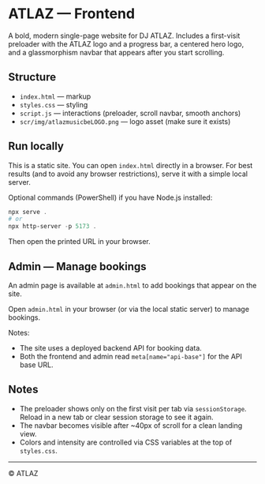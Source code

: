 # ATLAZ — Frontend

A bold, modern single-page website for DJ ATLAZ. Includes a first-visit preloader with the ATLAZ logo and a progress bar, a centered hero logo, and a glassmorphism navbar that appears after you start scrolling.

## Structure
- `index.html` — markup
- `styles.css` — styling
- `script.js` — interactions (preloader, scroll navbar, smooth anchors)
- `scr/img/atlazmusicbeLOGO.png` — logo asset (make sure it exists)

## Run locally
This is a static site. You can open `index.html` directly in a browser. For best results (and to avoid any browser restrictions), serve it with a simple local server.

Optional commands (PowerShell) if you have Node.js installed:

```powershell
npx serve .
# or
npx http-server -p 5173 .
```

Then open the printed URL in your browser.

## Admin — Manage bookings

An admin page is available at `admin.html` to add bookings that appear on the site.

Open `admin.html` in your browser (or via the local static server) to manage bookings.

Notes:
- The site uses a deployed backend API for booking data.
- Both the frontend and admin read `meta[name="api-base"]` for the API base URL.

## Notes
- The preloader shows only on the first visit per tab via `sessionStorage`. Reload in a new tab or clear session storage to see it again.
- The navbar becomes visible after ~40px of scroll for a clean landing view.
- Colors and intensity are controlled via CSS variables at the top of `styles.css`.

---
© ATLAZ